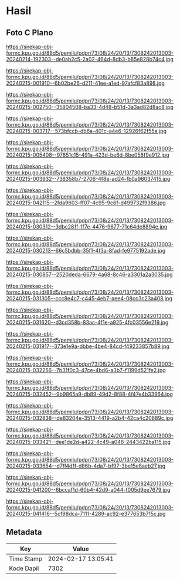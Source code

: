 # Hasil

## Foto C Plano

https://sirekap-obj-formc.kpu.go.id/88d5/pemilu/pdpr/73/08/24/20/13/7308242013003-20240214-192303--de0ab2c5-2a02-464d-8db3-b85e828b74c4.jpg

https://sirekap-obj-formc.kpu.go.id/88d5/pemilu/pdpr/73/08/24/20/13/7308242013003-20240215-001910--6b02be26-d211-41ee-a1ed-97afcf83a898.jpg

https://sirekap-obj-formc.kpu.go.id/88d5/pemilu/pdpr/73/08/24/20/13/7308242013003-20240215-002750--35804508-ba33-4d48-b51d-3a3ad82d8ac8.jpg

https://sirekap-obj-formc.kpu.go.id/88d5/pemilu/pdpr/73/08/24/20/13/7308242013003-20240215-003717--573bfccb-db6a-401c-a4e6-12926f62f55a.jpg

https://sirekap-obj-formc.kpu.go.id/88d5/pemilu/pdpr/73/08/24/20/13/7308242013003-20240215-005408--97851c15-491a-423d-be6d-8be058f9e912.jpg

https://sirekap-obj-formc.kpu.go.id/88d5/pemilu/pdpr/73/08/24/20/13/7308242013003-20240215-003932--738358b7-2706-4f8e-ad24-fb0a96037415.jpg

https://sirekap-obj-formc.kpu.go.id/88d5/pemilu/pdpr/73/08/24/20/13/7308242013003-20240215-042115--2fda9603-ff07-4c95-9c6f-d499732f9386.jpg

https://sirekap-obj-formc.kpu.go.id/88d5/pemilu/pdpr/73/08/24/20/13/7308242013003-20240215-030312--3dbc281f-1f7e-4476-9677-71c64de8894e.jpg

https://sirekap-obj-formc.kpu.go.id/88d5/pemilu/pdpr/73/08/24/20/13/7308242013003-20240215-030213--66c5bdbb-35f1-4f3a-8fad-fe9775192ade.jpg

https://sirekap-obj-formc.kpu.go.id/88d5/pemilu/pdpr/73/08/24/20/13/7308242013003-20240215-030857--2520deda-6679-4a68-8c46-a3301a2a3035.jpg

https://sirekap-obj-formc.kpu.go.id/88d5/pemilu/pdpr/73/08/24/20/13/7308242013003-20240215-031305--ccc8e4c7-c445-4eb7-aee4-08cc3c23a408.jpg

https://sirekap-obj-formc.kpu.go.id/88d5/pemilu/pdpr/73/08/24/20/13/7308242013003-20240215-031620--d3cd358b-83ac-4f1e-a925-4fc03556e219.jpg

https://sirekap-obj-formc.kpu.go.id/88d5/pemilu/pdpr/73/08/24/20/13/7308242013003-20240215-031917--373e1e9a-dbbe-4be4-84cd-f49233857b89.jpg

https://sirekap-obj-formc.kpu.go.id/88d5/pemilu/pdpr/73/08/24/20/13/7308242013003-20240215-032256--7b31f0c3-47ce-4bd6-a3b7-f1199d521fe2.jpg

https://sirekap-obj-formc.kpu.go.id/88d5/pemilu/pdpr/73/08/24/20/13/7308242013003-20240215-032452--9b9865a9-db89-49d2-8f88-4f47e4b33964.jpg

https://sirekap-obj-formc.kpu.go.id/88d5/pemilu/pdpr/73/08/24/20/13/7308242013003-20240215-032838--de83204e-3513-4419-a2b4-42ca4c20889c.jpg

https://sirekap-obj-formc.kpu.go.id/88d5/pemilu/pdpr/73/08/24/20/13/7308242013003-20240215-033421--dee1de2d-a422-4c49-a046-2443422ba115.jpg

https://sirekap-obj-formc.kpu.go.id/88d5/pemilu/pdpr/73/08/24/20/13/7308242013003-20240215-033654--d7ff4d1f-d86b-4da7-bf97-3be15e8aeb27.jpg

https://sirekap-obj-formc.kpu.go.id/88d5/pemilu/pdpr/73/08/24/20/13/7308242013003-20240215-041200--6bccaf1d-60b4-42d9-a044-f005d9ee7679.jpg

https://sirekap-obj-formc.kpu.go.id/88d5/pemilu/pdpr/73/08/24/20/13/7308242013003-20240215-041416--5cf98dca-7111-4289-ac92-e377653b715c.jpg


## Metadata

| Key        | Value               |
| ---------- | ------------------- |
| Time Stamp | 2024-02-17 13:05:41 |
| Kode Dapil | 7302                |



